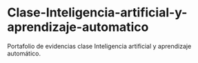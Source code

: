 # Clase-Inteligencia-artificial-y-aprendizaje-automatico

Portafolio de evidencias clase Inteligencia artificial y aprendizaje automático.
